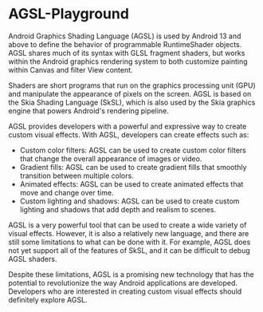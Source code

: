 # AGSL-Playground
Android Graphics Shading Language (AGSL) is used by Android 13 and above to define the behavior of programmable RuntimeShader objects. AGSL shares much of its syntax with GLSL fragment shaders, but works within the Android graphics rendering system to both customize painting within Canvas and filter View content.

Shaders are short programs that run on the graphics processing unit (GPU) and manipulate the appearance of pixels on the screen. AGSL is based on the Skia Shading Language (SkSL), which is also used by the Skia graphics engine that powers Android's rendering pipeline.

AGSL provides developers with a powerful and expressive way to create custom visual effects. With AGSL, developers can create effects such as:

 - Custom color filters: AGSL can be used to create custom color filters that change the overall appearance of images or video.
 - Gradient fills: AGSL can be used to create gradient fills that smoothly transition between multiple colors.
 - Animated effects: AGSL can be used to create animated effects that move and change over time.
 - Custom lighting and shadows: AGSL can be used to create custom lighting and shadows that add depth and realism to scenes.

AGSL is a very powerful tool that can be used to create a wide variety of visual effects. However, it is also a relatively new language, and there are still some limitations to what can be done with it. For example, AGSL does not yet support all of the features of SkSL, and it can be difficult to debug AGSL shaders.

Despite these limitations, AGSL is a promising new technology that has the potential to revolutionize the way Android applications are developed. Developers who are interested in creating custom visual effects should definitely explore AGSL.

